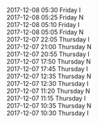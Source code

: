 2017-12-08 05:30 Friday  I  
2017-12-08 05:25 Friday  N  
2017-12-08 05:10 Friday  I  
2017-12-08 05:05 Friday  N  
2017-12-07 22:05 Thursday  I  
2017-12-07 21:00 Thursday  N  
2017-12-07 20:55 Thursday  I  
2017-12-07 17:50 Thursday  N  
2017-12-07 17:45 Thursday  I  
2017-12-07 12:35 Thursday  N  
2017-12-07 12:30 Thursday  I  
2017-12-07 11:20 Thursday  N  
2017-12-07 11:15 Thursday  I  
2017-12-07 10:35 Thursday  N  
2017-12-07 10:30 Thursday  I  
